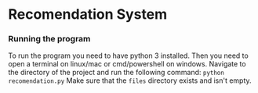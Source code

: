 # Recomendation System

### Running the program
To run the program you need to have python 3 installed. Then you need to open a terminal on linux/mac or cmd/powershell on windows. Navigate to the directory of the project and run the following command:
`python recomendation.py`
Make sure that the `files` directory exists and isn't empty.